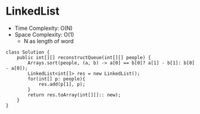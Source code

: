 # LinkedList
* Time Complexity: O(N)
* Space Complexity: O(1)
	* N as length of word
```
class Solution {
    public int[][] reconstructQueue(int[][] people) {
        Arrays.sort(people, (a, b) -> a[0] == b[0]? a[1] - b[1]: b[0] - a[0]);
        LinkedList<int[]> res = new LinkedList();
        for(int[] p: people){
            res.add(p[1], p);
        }
        return res.toArray(int[][]:: new);
    }
}
```